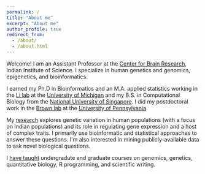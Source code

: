 ```yaml
---
permalink: /
title: "About me"
excerpt: "About me"
author_profile: true
redirect_from: 
  - /about/
  - /about.html
---
```


Welcome! I am an Assistant Professor at the [Center for Brain Research](https://cbr.iisc.ac.in/), Indian Institute of Science. I specialize in human genetics and genomics, epigenetics, and bioinformatics. 

I earned my Ph.D in Bioinformatics and an M.A. applied statistics working in the [Li lab](junzli.com/) at  the [University of Michigan](https://www.umich.edu/) and my B.S. in Computational Biology from the [National University of Singapore](https://www.nus.edu.sg/). I did my postdoctoral work in the [Brown lab](https://www.med.upenn.edu/brownlab/) at the [University of Pennsylvania](https://www.upenn.edu).

My [research](research) explores genetic variation in human populations (with a focus on Indian populations) and its role in regulating gene expression and a host of complex traits. I primarily use bioinformatic and statistical approaches to answer these questions. I'm also interested in mining publicly-available data to ask novel biological questions. 

I [have taught](teaching) undergradute and graduate courses on genomics, genetics, quantitative biology, R programming, and scientific writing. 
